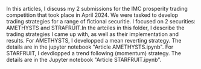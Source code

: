 In this articles, I discuss my 2 submissions for the IMC prosperity trading competition that took place in April 2024. 
We were tasked to develop trading strategies for a range of fictional securitie.
I focused on 2 securities: AMETHYSTS and STRAFRUIT.In the artciles in this folder, I describe the trading strategies I came up with, as well as their implementation and results.
For AMETHYSTS, I developped a mean reverting strategy. The details are in the jupyter notebook "Article AMETHYSTS.ipynb".
For STARFRUIT, I devdlopped a trend following (momentum) strategy. The details are in the Jupyter notebook "Article STARFRUIT.ipynb".
